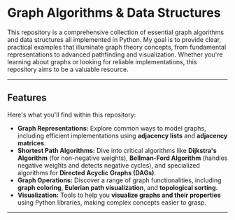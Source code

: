 # Graph Algorithms & Data Structures

This repository is a comprehensive collection of essential graph algorithms and data structures all implemented in Python. My goal is to provide clear, practical examples that illuminate graph theory concepts, from fundamental representations to advanced pathfinding and visualization. Whether you're learning about graphs or looking for reliable implementations, this repository aims to be a valuable resource.

---

## Features

Here's what you'll find within this repository:

* **Graph Representations:** Explore common ways to model graphs, including efficient implementations using **adjacency lists** and **adjacency matrices**.
* **Shortest Path Algorithms:** Dive into critical algorithms like **Dijkstra's Algorithm** (for non-negative weights), **Bellman-Ford Algorithm** (handles negative weights and detects negative cycles), and specialized algorithms for **Directed Acyclic Graphs (DAGs)**.
* **Graph Operations:** Discover a range of graph functionalities, including **graph coloring**, **Eulerian path visualization**, and **topological sorting**.
* **Visualization:** Tools to help you **visualize graphs and their properties** using Python libraries, making complex concepts easier to grasp.

---
